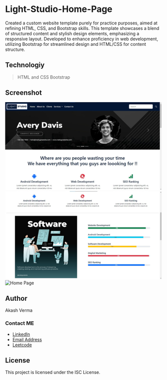 # Light-Studio-Home-Page

Created a custom website template purely for practice purposes, aimed at refining HTML, CSS, and Bootstrap skills. This template showcases a blend of structured content and stylish design elements, emphasizing a responsive layout. Developed to enhance proficiency in web development, utilizing Bootstrap for streamlined design and HTML/CSS for content structure.

## Technologiy
   > HTML and CSS Bootstrap


## Screenshot

![Home Page](/Light-house-home-page.jpg "Home Page")
![Home Page](/Light-house-home-page-(1).jpg "Home Page")
![Home Page](/Light%20house-home-page-(2).jpg "Home Page")



## Author

Akash Verma
### Contact ME
- [LinkedIn](https://www.linkedin.com/in/akash-verma-09aug2000/)
- [Email Address](mailto:akash.verma217112@gmail.com)
- [Leetcode](https://leetcode.com/Akash_Verma2000/)
  
## License

This project is licensed under the ISC License.

